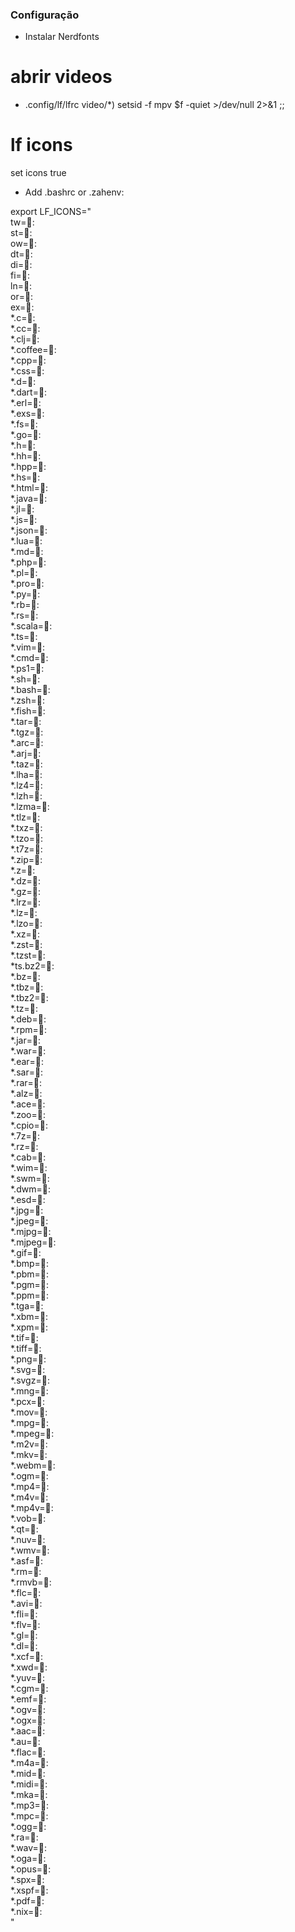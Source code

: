 ### Configuração


+ Instalar Nerdfonts



# abrir videos
+ .config/lf/lfrc
video/*) setsid -f mpv $f -quiet >/dev/null 2>&1 ;;


# lf icons


set icons true



+ Add .bashrc or .zahenv:

export LF_ICONS="\
tw=:\
st=:\
ow=:\
dt=:\
di=:\
fi=:\
ln=:\
or=:\
ex=:\
*.c=:\
*.cc=:\
*.clj=:\
*.coffee=:\
*.cpp=:\
*.css=:\
*.d=:\
*.dart=:\
*.erl=:\
*.exs=:\
*.fs=:\
*.go=:\
*.h=:\
*.hh=:\
*.hpp=:\
*.hs=:\
*.html=:\
*.java=:\
*.jl=:\
*.js=:\
*.json=:\
*.lua=:\
*.md=:\
*.php=:\
*.pl=:\
*.pro=:\
*.py=:\
*.rb=:\
*.rs=:\
*.scala=:\
*.ts=:\
*.vim=:\
*.cmd=:\
*.ps1=:\
*.sh=:\
*.bash=:\
*.zsh=:\
*.fish=:\
*.tar=:\
*.tgz=:\
*.arc=:\
*.arj=:\
*.taz=:\
*.lha=:\
*.lz4=:\
*.lzh=:\
*.lzma=:\
*.tlz=:\
*.txz=:\
*.tzo=:\
*.t7z=:\
*.zip=:\
*.z=:\
*.dz=:\
*.gz=:\
*.lrz=:\
*.lz=:\
*.lzo=:\
*.xz=:\
*.zst=:\
*.tzst=:\
*ts.bz2=:\
*.bz=:\
*.tbz=:\
*.tbz2=:\
*.tz=:\
*.deb=:\
*.rpm=:\
*.jar=:\
*.war=:\
*.ear=:\
*.sar=:\
*.rar=:\
*.alz=:\
*.ace=:\
*.zoo=:\
*.cpio=:\
*.7z=:\
*.rz=:\
*.cab=:\
*.wim=:\
*.swm=:\
*.dwm=:\
*.esd=:\
*.jpg=:\
*.jpeg=:\
*.mjpg=:\
*.mjpeg=:\
*.gif=:\
*.bmp=:\
*.pbm=:\
*.pgm=:\
*.ppm=:\
*.tga=:\
*.xbm=:\
*.xpm=:\
*.tif=:\
*.tiff=:\
*.png=:\
*.svg=:\
*.svgz=:\
*.mng=:\
*.pcx=:\
*.mov=:\
*.mpg=:\
*.mpeg=:\
*.m2v=:\
*.mkv=:\
*.webm=:\
*.ogm=:\
*.mp4=:\
*.m4v=:\
*.mp4v=:\
*.vob=:\
*.qt=:\
*.nuv=:\
*.wmv=:\
*.asf=:\
*.rm=:\
*.rmvb=:\
*.flc=:\
*.avi=:\
*.fli=:\
*.flv=:\
*.gl=:\
*.dl=:\
*.xcf=:\
*.xwd=:\
*.yuv=:\
*.cgm=:\
*.emf=:\
*.ogv=:\
*.ogx=:\
*.aac=:\
*.au=:\
*.flac=:\
*.m4a=:\
*.mid=:\
*.midi=:\
*.mka=:\
*.mp3=:\
*.mpc=:\
*.ogg=:\
*.ra=:\
*.wav=:\
*.oga=:\
*.opus=:\
*.spx=:\
*.xspf=:\
*.pdf=:\
*.nix=:\
"


